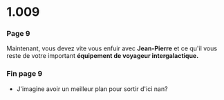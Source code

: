 # 1.009

### **Page 9**

Maintenant, vous devez vite vous enfuir avec **Jean-Pierre** et ce qu'il vous reste de votre important **équipement de voyageur intergalactique.**

### Fin page 9

* J'imagine avoir un meilleur plan pour sortir d'ici nan?





